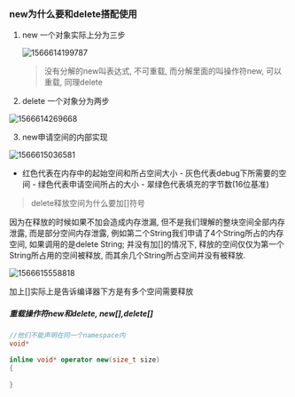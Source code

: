 ### new为什么要和delete搭配使用

1. new 一个对象实际上分为三步

   ![1566614199787](C:\Users\yx\Desktop\笔记\1566614199787.png)

   > 没有分解的new叫表达式, 不可重载, 而分解里面的叫操作符new, 可以重载, 同理delete

2. delete 一个对象分为两步

![1566614269668](C:\Users\yx\Desktop\笔记\1566614269668.png)

3. new申请空间的内部实现

![1566615036581](C:\Users\yx\Desktop\笔记\1566615036581.png)

   - 红色代表在内存中的起始空间和所占空间大小
  	- 灰色代表debug下所需要的空间
  	- 绿色代表申请空间所占的大小
  	- 翠绿色代表填充的字节数(16位基准)

> delete释放空间为什么要加[]符号

因为在释放的时候如果不加会造成内存泄漏, 但不是我们理解的整块空间全部内存泄露, 而是部分空间内存泄露, 例如第二个String我们申请了4个String所占的内存空间, 如果调用的是delete String; 并没有加[]的情况下, 释放的空间仅仅为第一个String所占用的空间被释放, 而其余几个String所占空间并没有被释放.

![1566615558818](C:\Users\yx\Desktop\笔记\1566615558818.png)

加上[]实际上是告诉编译器下方是有多个空间需要释放









##### 重载操作符new和delete, new[],delete[]

```c++
//他们不能声明在同一个namespace内
void* 

inline void* operator new(size_t size)
{
    
}
```



